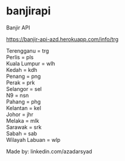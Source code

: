 # banjirapi
Banjir API

https://banjir-api-azd.herokuapp.com/info/trg

Terengganu = trg <br />
Perlis = pls <br />
Kuala Lumpur = wlh	<br />
Kedah = kdh <br />
Penang = png <br />
Perak = prk <br />
Selangor = sel <br />
N9 = nsn <br />
Pahang = phg <br />
Kelantan = kel<br />
Johor = jhr<br />
Melaka = mlk<br />
Sarawak = srk<br />
Sabah = sab<br />
Wilayah Labuan = wlp<br />

Made by: linkedin.com/azadarsyad
